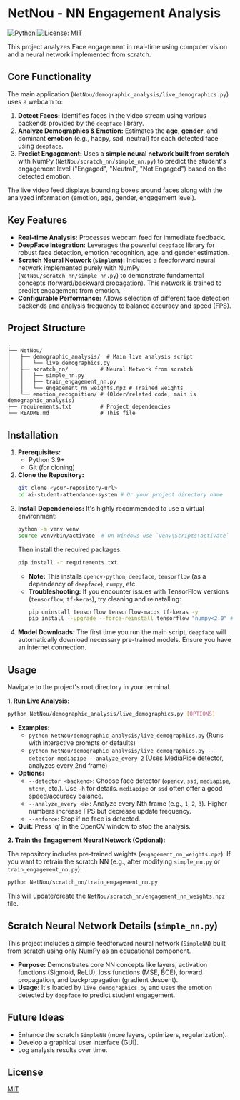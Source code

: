 # NetNou - NN Engagement Analysis

[![Python](https://img.shields.io/badge/Python-3.9%2B-blue.svg)](https://www.python.org/)
[![License: MIT](https://img.shields.io/badge/License-MIT-yellow.svg)](https://opensource.org/licenses/MIT) 

This project analyzes Face engagement in real-time using computer vision and a neural network implemented from scratch.

## Core Functionality

The main application (`NetNou/demographic_analysis/live_demographics.py`) uses a webcam to:

1.  **Detect Faces:** Identifies faces in the video stream using various backends provided by the `deepface` library.
2.  **Analyze Demographics & Emotion:** Estimates the **age**, **gender**, and dominant **emotion** (e.g., happy, sad, neutral) for each detected face using `deepface`.
3.  **Predict Engagement:** Uses a **simple neural network built from scratch** with NumPy (`NetNou/scratch_nn/simple_nn.py`) to predict the student's engagement level ("Engaged", "Neutral", "Not Engaged") based on the detected emotion.

The live video feed displays bounding boxes around faces along with the analyzed information (emotion, age, gender, engagement level).

## Key Features

*   **Real-time Analysis:** Processes webcam feed for immediate feedback.
*   **DeepFace Integration:** Leverages the powerful `deepface` library for robust face detection, emotion recognition, age, and gender estimation.
*   **Scratch Neural Network (`SimpleNN`):** Includes a feedforward neural network implemented purely with NumPy (`NetNou/scratch_nn/simple_nn.py`) to demonstrate fundamental concepts (forward/backward propagation). This network is trained to predict engagement from emotion.
*   **Configurable Performance:** Allows selection of different face detection backends and analysis frequency to balance accuracy and speed (FPS).

## Project Structure

```
.
├── NetNou/
│   ├── demographic_analysis/  # Main live analysis script
│   │   └── live_demographics.py
│   ├── scratch_nn/          # Neural Network from scratch
│   │   ├── simple_nn.py
│   │   ├── train_engagement_nn.py
│   │   └── engagement_nn_weights.npz # Trained weights
│   └── emotion_recognition/ # (Older/related code, main is demographic_analysis)
├── requirements.txt         # Project dependencies
└── README.md                # This file
```

## Installation

1.  **Prerequisites:**
    *   Python 3.9+
    *   Git (for cloning)
2.  **Clone the Repository:**
    ```bash
    git clone <your-repository-url>
    cd ai-student-attendance-system # Or your project directory name
    ```
3.  **Install Dependencies:**
    It's highly recommended to use a virtual environment:
    ```bash
    python -m venv venv
    source venv/bin/activate  # On Windows use `venv\Scripts\activate`
    ```
    Then install the required packages:
    ```bash
    pip install -r requirements.txt
    ```
    *   **Note:** This installs `opencv-python`, `deepface`, `tensorflow` (as a dependency of `deepface`), `numpy`, etc.
    *   **Troubleshooting:** If you encounter issues with TensorFlow versions (`tensorflow`, `tf-keras`), try cleaning and reinstalling:
        ```bash
        pip uninstall tensorflow tensorflow-macos tf-keras -y
        pip install --upgrade --force-reinstall tensorflow "numpy<2.0" # Ensure NumPy compatibility
        ```
4.  **Model Downloads:** The first time you run the main script, `deepface` will automatically download necessary pre-trained models. Ensure you have an internet connection.

## Usage

Navigate to the project's root directory in your terminal.

**1. Run Live Analysis:**

```bash
python NetNou/demographic_analysis/live_demographics.py [OPTIONS]
```

*   **Examples:**
    *   `python NetNou/demographic_analysis/live_demographics.py` (Runs with interactive prompts or defaults)
    *   `python NetNou/demographic_analysis/live_demographics.py --detector mediapipe --analyze_every 2` (Uses MediaPipe detector, analyzes every 2nd frame)
*   **Options:**
    *   `--detector <backend>`: Choose face detector (`opencv`, `ssd`, `mediapipe`, `mtcnn`, etc.). Use `-h` for details. `mediapipe` or `ssd` often offer a good speed/accuracy balance.
    *   `--analyze_every <N>`: Analyze every Nth frame (e.g., `1`, `2`, `3`). Higher numbers increase FPS but decrease update frequency.
    *   `--enforce`: Stop if no face is detected.
*   **Quit:** Press 'q' in the OpenCV window to stop the analysis.

**2. Train the Engagement Neural Network (Optional):**

The repository includes pre-trained weights (`engagement_nn_weights.npz`). If you want to retrain the scratch NN (e.g., after modifying `simple_nn.py` or `train_engagement_nn.py`):

```bash
python NetNou/scratch_nn/train_engagement_nn.py
```
This will update/create the `NetNou/scratch_nn/engagement_nn_weights.npz` file.

## Scratch Neural Network Details (`simple_nn.py`)

This project includes a simple feedforward neural network (`SimpleNN`) built from scratch using only NumPy as an educational component.

*   **Purpose:** Demonstrates core NN concepts like layers, activation functions (Sigmoid, ReLU), loss functions (MSE, BCE), forward propagation, and backpropagation (gradient descent).
*   **Usage:** It's loaded by `live_demographics.py` and uses the emotion detected by `deepface` to predict student engagement.

## Future Ideas

*   Enhance the scratch `SimpleNN` (more layers, optimizers, regularization).
*   Develop a graphical user interface (GUI).
*   Log analysis results over time.

## License

[MIT](https://opensource.org/licenses/MIT)